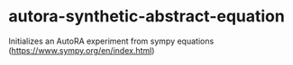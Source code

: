 # autora-synthetic-abstract-equation

Initializes an AutoRA experiment from sympy equations (https://www.sympy.org/en/index.html)

 


